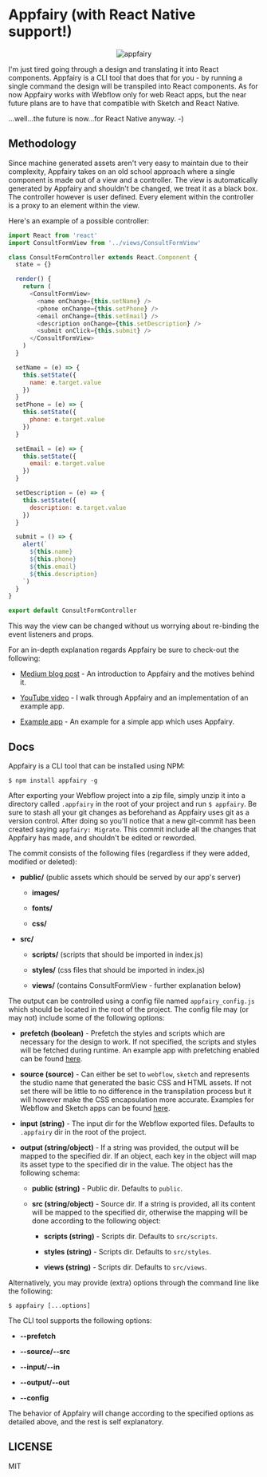 # Appfairy (with React Native support!)

<p align="center"><img src="https://user-images.githubusercontent.com/7648874/45173702-8e98e700-b23b-11e8-96c7-2426ab03abe0.png" alt="appfairy"></p>

I'm just tired going through a design and translating it into React components. Appfairy is a CLI tool that does that for you - by running a single command the design will be transpiled into React components. As for now Appfairy works with Webflow only for web React apps, but the near future plans are to have that compatible with Sketch and React Native.

...well...the future is now...for React Native anyway. -)

## Methodology

Since machine generated assets aren't very easy to maintain due to their complexity, Appfairy takes on an old school approach where a single component is made out of a view and a controller. The view is automatically generated by Appfairy and shouldn't be changed, we treat it as a black box. The controller however is user defined. Every element within the controller is a proxy to an element within the view.

Here's an example of a possible controller:

```js
import React from 'react'
import ConsultFormView from '../views/ConsultFormView'

class ConsultFormController extends React.Component {
  state = {}

  render() {
    return (
      <ConsultFormView>
        <name onChange={this.setName} />
        <phone onChange={this.setPhone} />
        <email onChange={this.setEmail} />
        <description onChange={this.setDescription} />
        <submit onClick={this.submit} />
      </ConsultFormView>
    )
  }

  setName = (e) => {
    this.setState({
      name: e.target.value
    })
  }
  setPhone = (e) => {
    this.setState({
      phone: e.target.value
    })
  }

  setEmail = (e) => {
    this.setState({
      email: e.target.value
    })
  }

  setDescription = (e) => {
    this.setState({
      description: e.target.value
    })
  }

  submit = () => {
    alert(`
      ${this.name}
      ${this.phone}
      ${this.email}
      ${this.description}
    `)
  }
}

export default ConsultFormController
```

This way the view can be changed without us worrying about re-binding the event listeners and props.

For an in-depth explanation regards Appfairy be sure to check-out the following:

- [Medium blog post](https://medium.com/@eytanmanor/how-to-create-a-react-app-out-of-a-webflow-project-309b696a0533) - An introduction to Appfairy and the motives behind it.

- [YouTube video](https://www.youtube.com/watch?v=6hJe6pZld0o) - I walk through Appfairy and an implementation of an example app.

- [Example app](https://github.com/DAB0mB/Appfairy/tree/master/examples/prefetch) - An example for a simple app which uses Appfairy.

## Docs

Appfairy is a CLI tool that can be installed using NPM:

    $ npm install appfairy -g

After exporting your Webflow project into a zip file, simply unzip it into a directory called `.appfairy` in the root of your project and run `$ appfairy`. Be sure to stash all your git changes as beforehand as Appfairy uses git as a version control. After doing so you'll notice that a new git-commit has been created saying `appfairy: Migrate`. This commit include all the changes that Appfairy has made, and shouldn't be edited or reworded.

The commit consists of the following files (regardless if they were added, modified or deleted):

- **public/** (public assets which should be served by our app's server)

  - **images/**

  - **fonts/**

  - **css/**

- **src/**

  - **scripts/** (scripts that should be imported in index.js)

  - **styles/** (css files that should be imported in index.js)

  - **views/** (contains ConsultFormView - further explanation below)

The output can be controlled using a config file named `appfairy_config.js` which should be located in the root of the project. The config file may (or may not) include some of the following options:

- **prefetch (boolean)** - Prefetch the styles and scripts which are necessary for the design to work. If not specified, the scripts and styles will be fetched during runtime. An example app with prefetching enabled can be found [here](https://github.com/DAB0mB/Appfairy/tree/master/examples/prefetch).

- **source (source)** - Can either be set to `webflow`, `sketch` and represents the studio name that generated the basic CSS and HTML assets. If not set there will be little to no difference in the transpilation process but it will however make the CSS encapsulation more accurate. Examples for Webflow and Sketch apps can be found [here](https://github.com/DAB0mB/Appfairy/tree/master/examples).

- **input (string)** - The input dir for the Webflow exported files. Defaults to `.appfairy` dir in the root of the project.

- **output (string/object)** - If a string was provided, the output will be mapped to the specified dir. If an object, each key in the object will map its asset type to the specified dir in the value. The object has the following schema:

  - **public (string)** - Public dir. Defaults to `public`.

  - **src (string/object)** - Source dir. If a string is provided, all its content will be mapped to the specified dir, otherwise the mapping will be done according to the following object:

    - **scripts (string)** - Scripts dir. Defaults to `src/scripts`.

    - **styles (string)** - Scripts dir. Defaults to `src/styles`.

    - **views (string)** - Scripts dir. Defaults to `src/views`.

Alternatively, you may provide (extra) options through the command line like the following:

    $ appfairy [...options]

The CLI tool supports the following options:

- **--prefetch**

- **--source/--src**

- **--input/--in**

- **--output/--out**

- **--config**

The behavior of Appfairy will change according to the specified options as detailed above, and the rest is self explanatory.

## LICENSE

MIT
